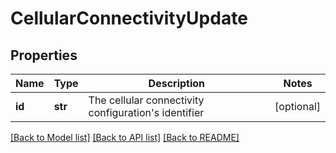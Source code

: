 # CellularConnectivityUpdate

## Properties
Name | Type | Description | Notes
------------ | ------------- | ------------- | -------------
**id** | **str** | The cellular connectivity configuration&#x27;s identifier | [optional] 

[[Back to Model list]](../README.md#documentation-for-models) [[Back to API list]](../README.md#documentation-for-api-endpoints) [[Back to README]](../README.md)

